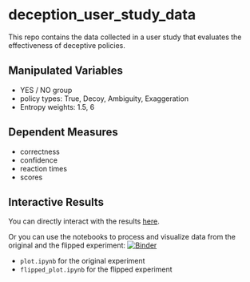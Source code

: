 # deception_user_study_data
This repo contains the data collected in a user study that evaluates the effectiveness of deceptive policies.

## Manipulated Variables
- YES / NO group
- policy types: True, Decoy, Ambiguity, Exaggeration
- Entropy weights: 1.5, 6

## Dependent Measures
- correctness
- confidence
- reaction times
- scores

## Interactive Results
You can directly interact with the results [here](shenghui-chen.com/publication/2023/10/04/deception_user_study/#dashboard).


Or you can use the notebooks to process and visualize data from the original and the flipped experiment: [![Binder](https://mybinder.org/badge_logo.svg)](https://mybinder.org/v2/gh/vivianchen98/deception_user_study_data/main)
- `plot.ipynb` for the original experiment
- `flipped_plot.ipynb` for the flipped experiment
